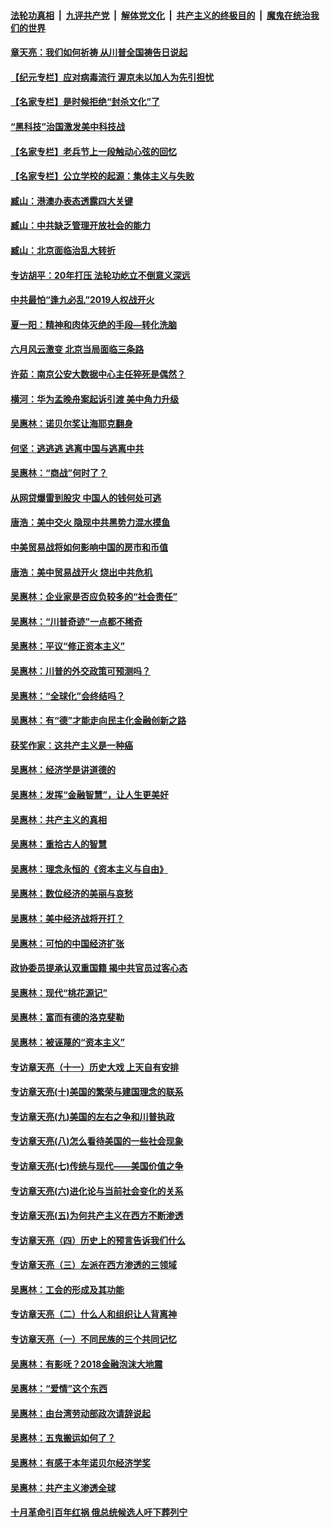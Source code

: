 

####  [法轮功真相](../../../../basic/blob/master/README.md?t=07071202) &nbsp;|&nbsp; [九评共产党](../../../../9ping.md/blob/master/README.md?t=07071202) &nbsp;|&nbsp; [解体党文化](../../../../jtdwh.md/blob/master/README.md?t=07071202)  &nbsp;|&nbsp; [共产主义的终极目的](../../../../gczydzjmd.md/blob/master/README.md?t=07071202) &nbsp;|&nbsp; [魔鬼在统治我们的世界](../../../../mgztzwmdsj.md/blob/master/README.md?t=07071202) 

#### [章天亮：我们如何祈祷 从川普全国祷告日说起](../pages/nsc423/n11944627.md?t=07071202) 

#### [【纪元专栏】应对病毒流行 渥京未以加人为先引担忧](../pages/nsc423/n11875714.md?t=07071202) 

#### [【名家专栏】是时候拒绝“封杀文化”了](../pages/nsc423/n11814093.md?t=07071202) 

#### [“黑科技”治国激发美中科技战](../pages/nsc423/n11638056.md?t=07071202) 

#### [【名家专栏】老兵节上一段触动心弦的回忆](../pages/nsc423/n11646016.md?t=07071202) 

#### [【名家专栏】公立学校的起源：集体主义与失败](../pages/nsc423/n11601833.md?t=07071202) 

#### [臧山：港澳办表态透露四大关键](../pages/nsc423/n11421628.md?t=07071202) 

#### [臧山：中共缺乏管理开放社会的能力](../pages/nsc423/n11407457.md?t=07071202) 

#### [臧山：北京面临治乱大转折](../pages/nsc423/n11406895.md?t=07071202) 

#### [专访胡平：20年打压 法轮功屹立不倒意义深远](../pages/nsc423/n11398800.md?t=07071202) 

#### [中共最怕“逢九必乱”2019人权战开火](../pages/nsc423/n11385248.md?t=07071202) 

#### [夏一阳：精神和肉体灭绝的手段—转化洗脑](../pages/nsc423/n11368250.md?t=07071202) 

#### [六月风云激变 北京当局面临三条路](../pages/nsc423/n11313668.md?t=07071202) 

#### [许茹：南京公安大数据中心主任猝死是偶然？](../pages/nsc423/n11064744.md?t=07071202) 

#### [横河：华为孟晚舟案起诉引渡 美中角力升级](../pages/nsc423/n11027230.md?t=07071202) 

#### [吴惠林：诺贝尔奖让海耶克翻身](../pages/nsc423/n10890049.md?t=07071202) 

#### [何坚：逃逃逃 逃离中国与逃离中共](../pages/nsc423/n10592891.md?t=07071202) 

#### [吴惠林：“商战”何时了？](../pages/nsc423/n10573558.md?t=07071202) 

#### [从网贷爆雷到股灾 中国人的钱何处可逃](../pages/nsc423/n10572800.md?t=07071202) 

#### [唐浩：美中交火 隐现中共黑势力混水摸鱼](../pages/nsc423/n10544040.md?t=07071202) 

#### [中美贸易战将如何影响中国的房市和币值](../pages/nsc423/n10543697.md?t=07071202) 

#### [唐浩：美中贸易战开火 烧出中共危机](../pages/nsc423/n10540126.md?t=07071202) 

#### [吴惠林：企业家是否应负较多的“社会责任”](../pages/nsc423/n10535022.md?t=07071202) 

#### [吴惠林：“川普奇迹”一点都不稀奇](../pages/nsc423/n10512808.md?t=07071202) 

#### [吴惠林：平议“修正资本主义”](../pages/nsc423/n10495724.md?t=07071202) 

#### [吴惠林：川普的外交政策可预测吗？](../pages/nsc423/n10462387.md?t=07071202) 

#### [吴惠林：“全球化”会终结吗？](../pages/nsc423/n10452838.md?t=07071202) 

#### [吴惠林：有“德”才能走向民主化金融创新之路](../pages/nsc423/n10432292.md?t=07071202) 

#### [获奖作家：这共产主义是一种癌](../pages/nsc423/n10431541.md?t=07071202) 

#### [吴惠林：经济学是讲道德的](../pages/nsc423/n10398014.md?t=07071202) 

#### [吴惠林：发挥“金融智慧”，让人生更美好](../pages/nsc423/n10375019.md?t=07071202) 

#### [吴惠林：共产主义的真相](../pages/nsc423/n10351394.md?t=07071202) 

#### [吴惠林：重拾古人的智慧](../pages/nsc423/n10337691.md?t=07071202) 

#### [吴惠林：理念永恒的《资本主义与自由》](../pages/nsc423/n10316274.md?t=07071202) 

#### [吴惠林：数位经济的美丽与哀愁](../pages/nsc423/n10292946.md?t=07071202) 

#### [吴惠林：美中经济战将开打？](../pages/nsc423/n10258825.md?t=07071202) 

#### [吴惠林：可怕的中国经济扩张](../pages/nsc423/n10219147.md?t=07071202) 

#### [政协委员提承认双重国籍 揭中共官员过客心态](../pages/nsc423/n10208809.md?t=07071202) 

#### [吴惠林：现代“桃花源记”](../pages/nsc423/n10185234.md?t=07071202) 

#### [吴惠林：富而有德的洛克斐勒](../pages/nsc423/n10142264.md?t=07071202) 

#### [吴惠林：被诬蔑的“资本主义”](../pages/nsc423/n10124816.md?t=07071202) 

#### [专访章天亮（十一）历史大戏 上天自有安排](../pages/nsc423/n10094905.md?t=07071202) 

#### [专访章天亮(十)美国的繁荣与建国理念的联系](../pages/nsc423/n10094899.md?t=07071202) 

#### [专访章天亮(九)美国的左右之争和川普执政](../pages/nsc423/n10094889.md?t=07071202) 

#### [专访章天亮(八)怎么看待美国的一些社会现象](../pages/nsc423/n10094857.md?t=07071202) 

#### [专访章天亮(七)传统与现代——美国价值之争](../pages/nsc423/n10093140.md?t=07071202) 

#### [专访章天亮(六)进化论与当前社会变化的关系](../pages/nsc423/n10092036.md?t=07071202) 

#### [专访章天亮(五)为何共产主义在西方不断渗透](../pages/nsc423/n10083620.md?t=07071202) 

#### [专访章天亮（四）历史上的预言告诉我们什么](../pages/nsc423/n10083606.md?t=07071202) 

#### [专访章天亮（三）左派在西方渗透的三领域](../pages/nsc423/n10081115.md?t=07071202) 

#### [吴惠林：工会的形成及其功能](../pages/nsc423/n10080633.md?t=07071202) 

#### [专访章天亮（二）什么人和组织让人背离神](../pages/nsc423/n10076637.md?t=07071202) 

#### [专访章天亮（一）不同民族的三个共同记忆](../pages/nsc423/n10074188.md?t=07071202) 

#### [吴惠林：有影呒？2018金融泡沫大地震](../pages/nsc423/n10040534.md?t=07071202) 

#### [吴惠林：“爱情”这个东西](../pages/nsc423/n10019423.md?t=07071202) 

#### [吴惠林：由台湾劳动部政次请辞说起](../pages/nsc423/n9979679.md?t=07071202) 

#### [吴惠林：五鬼搬运如何了？](../pages/nsc423/n9925338.md?t=07071202) 

#### [吴惠林：有感于本年诺贝尔经济学奖](../pages/nsc423/n9871883.md?t=07071202) 

#### [吴惠林：共产主义渗透全球](../pages/nsc423/n9812748.md?t=07071202) 

#### [十月革命引百年红祸 俄总统候选人吁下葬列宁](../pages/nsc423/n9810182.md?t=07071202) 

